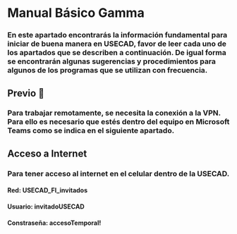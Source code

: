 # Manual Básico Gamma

### En este apartado encontrarás la información fundamental para iniciar de buena manera en USECAD, favor de leer cada uno de los apartados que se describen a continuación. De igual forma se encontrarán algunas sugerencias y procedimientos para algunos de los programas que se utilizan con frecuencia.

## Previo :rocket:
### Para trabajar remotamente, se necesita la conexión a la VPN. Para ello es necesario que estés dentro del equipo en Microsoft Teams como se indica en el siguiente apartado.

## Acceso a Internet
### Para tener acceso al internet en el celular dentro de la USECAD.

#### Red: USECAD_FI_invitados 
#### Usuario: invitadoUSECAD 
#### Constraseña: accesoTemporal!